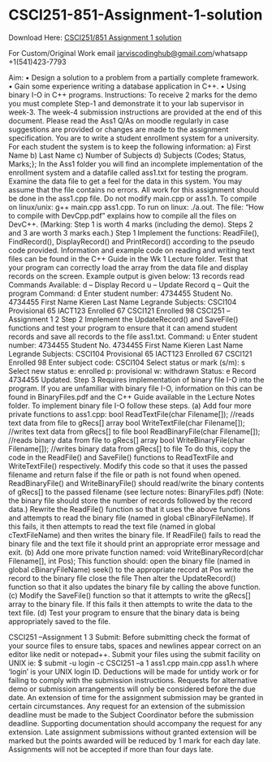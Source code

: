# CSCI251-851-Assignment-1-solution

Download Here: [CSCI251/851 Assignment 1 solution](https://jarviscodinghub.com/assignment/csci251-851-assignment-1-solution/)

For Custom/Original Work email jarviscodinghub@gmail.com/whatsapp +1(541)423-7793

Aim:
• Design a solution to a problem from a partially complete framework.
• Gain some experience writing a database application in C++.
• Using binary I-O in C++ programs.
Instructions:
To receive 2 marks for the demo you must complete Step-1 and demonstrate it to your lab supervisor in
week-3. The week-4 submission instructions are provided at the end of this document. Please read the Ass1
Q/As on moodle regularly in case suggestions are provided or changes are made to the assignment
specification.
You are to write a student enrollment system for a university. For each student the system is to keep the
following information:
a) First Name
b) Last Name
c) Number of Subjects
d) Subjects (Codes; Status, Marks;};
In the Ass1 folder you will find an incomplete implementation of the enrollment system and a datafile called
ass1.txt for testing the program. Examine the data file to get a feel for the data in this system. You may
assume that the file contains no errors. All work for this assignment should be done in the ass1.cpp file. Do
not modify main.cpp or ass1.h. To compile on linux/unix: g++ main.cpp ass1.cpp. To run on linux: ./a.out.
The file: “How to compile with DevCpp.pdf” explains how to compile all the files on DevC++.
(Marking: Step 1 is worth 4 marks (including the demo). Steps 2 and 3 are worth 3 marks each.)
Step 1 Implement the functions: ReadFile(), FindRecord(), DisplayRecord() and PrintRecord() according
to the pseudo code provided. Information and example code on reading and writing text files can be
found in the C++ Guide in the Wk 1 Lecture folder. Test that your program can correctly load the
array from the data file and display records on the screen. Example output is given below:
13 records read
Commands Available:
d – Display Record
u – Update Record
q – Quit the program
Command: d
Enter student number: 4734455
Student No. 4734455
First Name Kieren
Last Name Legrande
Subjects:
CSCI104 Provisional 65
IACT123 Enrolled 67
CSCI121 Enrolled 98
CSCI251 –Assignment 1 2
Step 2 Implement the UpdateRecord() and SaveFile() functions and test your program to ensure that it
can amend student records and save all records to the file ass1.txt.
Command: u
Enter student number: 4734455
Student No. 4734455
First Name Kieren
Last Name Legrande
Subjects:
CSCI104 Provisional 65
IACT123 Enrolled 67
CSCI121 Enrolled 98
Enter subject code: CSCI104
Select status or mark (s/m): s
Select new status
e: enrolled
p: provisional
w: withdrawn
Status: e
Record 4734455 Updated.
Step 3 Requires implementation of binary file I-O into the program. If you are unfamiliar with binary
file I-O, information on this can be found in BinaryFiles.pdf and the C++ Guide available in the
Lecture Notes folder. To implement binary file I-O follow these steps.
(a) Add four more private functions to ass1.cpp:
bool ReadTextFile(char Filename[]); //reads text data from file to gRecs[] array
bool WriteTextFile(char Filename[]); //writes text data from gRecs[] to file
bool ReadBinaryFile(char Filename[]); //reads binary data from file to gRecs[] array
bool WriteBinaryFile(char Filename[]); //writes binary data from gRecs[] to file
To do this, copy the code in the ReadFile() and SaveFile() functions to ReadTextFile and
WriteTextFile() respectively. Modify this code so that it uses the passed filename and return
false if the file or path is not found when opened. ReadBinaryFile() and WriteBinaryFile()
should read/write the binary contents of gRecs[] to the passed filename (see lecture notes:
BinaryFiles.pdf) (Note: the binary file should store the number of records followed by the
record data.)
Rewrite the ReadFile() function so that it uses the above functions and attempts to read the
binary file (named in global cBinaryFileName). If this fails, it then attempts to read the text
file (named in global cTextFileName) and then writes the binary file. If ReadFile() fails to
read the binary file and the text file it should print an appropriate error message and exit.
(b) Add one more private function named:
void WriteBinaryRecord(char Filename[], int Pos);
This function should:
open the binary file (named in global cBinaryFileName)
seek() to the appropriate record at Pos
write the record to the binary file
close the file
Then alter the UpdateRecord() function so that it also updates the binary file by calling the
above function.
(c) Modify the SaveFile() function so that it attempts to write the gRecs[] array to the binary file.
If this fails it then attempts to write the data to the text file.
(d) Test your program to ensure that the binary data is being appropriately saved to the file.

CSCI251 –Assignment 1 3
Submit:
Before submitting check the format of your source files to ensure tabs, spaces and newlines appear correct
on an editor like nedit or notepad++. Submit your files using the submit facility on UNIX ie:
$ submit -u login -c CSCI251 –a 1 ass1.cpp main.cpp ass1.h
where ‘login’ is your UNIX login ID.
Deductions will be made for untidy work or for failing to comply with the submission instructions.
Requests for alternative demo or submission arrangements will only be considered before the due date. An
extension of time for the assignment submission may be granted in certain circumstances. Any request for
an extension of the submission deadline must be made to the Subject Coordinator before the submission
deadline. Supporting documentation should accompany the request for any extension. Late assignment
submissions without granted extension will be marked but the points awarded will be reduced by 1 mark
for each day late. Assignments will not be accepted if more than four days late.

